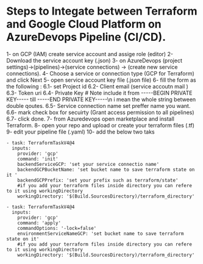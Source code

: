 # Steps to Integate between Terraform and Google Cloud Platform on AzureDevops Pipeline (CI/CD).

1- on GCP (IAM) create service account and assige role (editor)
2- Download the service account key (.json)
3- on AzureDevops (project settings)->(pipelines)->(service connections) -> (create new service connections).
4-  Choose a service or connection type (GCP for Terraform) and click Next 
5- open service account key file (.json file)
6- fill the form as the following :
6.1- set Project id 
6.2- Client email (service accoutn mail )
6.3- Token uri
6.4- Private Key # Note include it from -----BEGIN PRIVATE KEY----- till -----END PRIVATE KEY-----\n  i mean the whole string between double qoutes.
6.5- Service connection name  set preffer name you want.
6.6- mark check box for secuirty (Grant access permission to all pipelines)
6.7- click done.
7- from Azuredevops open marketplace and install Terraform.
8- open your repo and upload or create your terraform files (.tf)
9- edit your pipeline file (.yaml)
10- add the below two taks 


    - task: TerraformTaskV4@4
      inputs:
        provider: 'gcp'
        command: 'init'
        backendServiceGCP: 'set your service connectio name'
        backendGCPBucketName: 'set bucket name to save terraform state on it '
        backendGCPPrefix: 'set your prefix such as terraform/state'
        #if you add your terraform files inside directory you can refere to it using workingDirectory
        workingDirectory: '$(Build.SourcesDirectory)/terraform_directory'

    - task: TerraformTaskV4@4
      inputs:
        provider: 'gcp'
        command: 'apply'
        commandOptions: '-lock=false'
        environmentServiceNameGCP: 'set bucket name to save terraform state on it'
        #if you add your terraform files inside directory you can refere to it using workingDirectory
        workingDirectory: '$(Build.SourcesDirectory)/terraform_directory'
